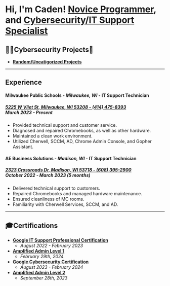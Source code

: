 Hi, I'm Caden!
[Novice Programmer](https://github.com/porkknox), and [Cybersecurity/IT Support Specialist](https://www.linkedin.com/in/caden-williamson)
================================================================

## 👨‍💻Cybersecurity Projects💾

- **[Random/Uncatigorized Projects](https://github.com/porkknox/hello-world)**

---

## Experience

#### Milwaukee Public Schools - *Milwaukee, WI* - IT Support Technician
##### [5225 W Vliet St, Milwaukee, WI 53208 - (414) 475-8393](https://shorturl.at/gRZLN) <br/> March 2023 - Present
  - Provided technical support and customer service.
  - Diagnosed and repaired Chromebooks, as well as other hardware.
  - Maintained a clean work environment.
  - Utilized Cherwell, SCCM, AD, Chrome Admin Console, and Gopher Assistant.

#### AE Business Solutions - *Madison, WI* - IT Support Technician
##### [2323 Crossroads Dr, Madison, WI 53718 - (608) 395-2900](https://shorturl.at/g0YXI) <br/> October 2022 - March 2023 (5 months)
  - Delivered technical support to customers.
  - Repaired Chromebooks and managed hardware maintenance.
  - Ensured cleanliness of MC rooms.
  - Familiarity with Cherwell Services, SCCM, and AD.

---

## 🎓Certifications

  - **[Google IT Support Professional Certification](https://coursera.org/share/6da63dddb107e55eb2dee80dc6a10677)**
    - *August 2022 - February 2023*
  - **[Amplified Admin Level 1](https://www.credential.net/2044467b-d3da-4fd7-9f4a-8943f10c9425)**
    - *February 29th, 2024*
  - **[Google Cybersecurity Certification](https://coursera.org/share/6b7de2b649cd3d3210c5e8e83cd4a660)**
    - *August 2023 - February 2024*
  - **[Amplified Admin Level 2](https://amplifiedit.docebosaas.com/learn)**
    - *September 28th, 2023*
